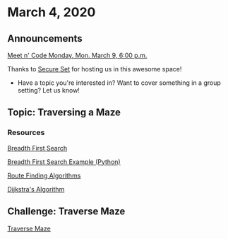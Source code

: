 # March 4, 2020

## Announcements

[Meet n' Code Monday, Mon. March 9, 6:00 p.m.](https://www.meetup.com/Bootcampers-Collective/events/fwfwmrybcfbmb/)

Thanks to [Secure Set](http://go.secureset.com) for hosting us in this awesome space!

- Have a topic you're interested in? Want to cover something in a group setting? Let us know!

## Topic: Traversing a Maze

### Resources

[Breadth First Search](https://www.khanacademy.org/computing/computer-science/algorithms/breadth-first-search/a/the-breadth-first-search-algorithm)

[Breadth First Search Example (Python)](https://github.com/adamvinueza/graphs/blob/master/python/bfs.py)

[Route Finding Algorithms](https://www.khanacademy.org/computing/computer-science/algorithms/intro-to-algorithms/a/route-finding)

[Dijkstra's Algorithm](https://en.wikipedia.org/wiki/Dijkstra%27s_algorithm)

## Challenge: Traverse Maze

[Traverse Maze](https://github.com/BootcampersCollective/Coders-Workshop/tree/master/Coding-Challenges/traverseMaze)
